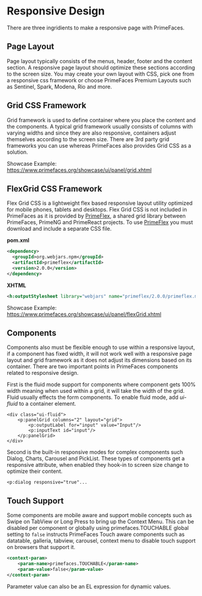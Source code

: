 # Responsive Design

There are three ingridients to make a responsive page with PrimeFaces.

## Page Layout
Page layout typically consists of the menus, header, footer and the content section. A responsive
page layout should optimize these sections according to the screen size. You may create your own
layout with CSS, pick one from a responsive css framework or choose PrimeFaces Premium
Layouts such as Sentinel, Spark, Modena, Rio and more.

## Grid CSS Framework
Grid framework is used to define container where you place the content and the components. A
typical grid framework usually consists of columns with varying widths and since they are also
responsive, containers adjust themselves according to the screen size. There are 3rd party grid
frameworks you can use whereas PrimeFaces also provides Grid CSS as a solution.

Showcase Example: https://www.primefaces.org/showcase/ui/panel/grid.xhtml

## FlexGrid CSS Framework
Flex Grid CSS is a lightweight flex based responsive layout utility optimized for mobile phones, 
tablets and desktops. Flex Grid CSS is not included in PrimeFaces as it is provided by [PrimeFlex](https://github.com/primefaces/primeflex), 
a shared grid library between PrimeFaces, PrimeNG and PrimeReact projects. To use [PrimeFlex](https://github.com/primefaces/primeflex) you must
download and include a separate CSS file.

**pom.xml**

```xml
<dependency>
  <groupId>org.webjars.npm</groupId>
  <artifactId>primeflex</artifactId>
  <version>2.0.0</version>
</dependency>
```

**XHTML**

```xml
<h:outputStylesheet library="webjars" name="primeflex/2.0.0/primeflex.min.css" />
```

Showcase Example: https://www.primefaces.org/showcase/ui/panel/flexGrid.xhtml

## Components
Components also must be flexible enough to use within a responsive layout, if a component has
fixed width, it will not work well with a responsive page layout and grid framework as it does not
adjust its dimensions based on its container. There are two important points in PrimeFaces
components related to responsive design.

First is the fluid mode support for components where component gets 100% width meaning when
used within a grid, it will take the width of the grid. Fluid usually effects the form components. To
enable fluid mode, add _ui-fluid_ to a container element.

```xhtml
<div class="ui-fluid">
    <p:panelGrid columns="2" layout="grid">
        <p:outputLabel for="input" value="Input"/>
        <p:inputText id="input"/>
    </p:panelGrid>
</div>
```
Second is the built-in responsive modes for complex components such Dialog, Charts, Carousel and
PickList. These types of components get a responsive attribute, when enabled they hook-in to
screen size change to optimize their content.

```xhtml
<p:dialog responsive="true"...
```

## Touch Support
Some components are mobile aware and support mobile concepts such as Swipe on TabView or Long Press to bring up the Context Menu.
This can be disabled per component or globally using primefaces.TOUCHABLE global setting to `false` instructs PrimeFaces Touch aware 
components such as datatable, galleria, tabview, carousel, context menu to disable touch support on browsers that support it.

```xml
<context-param>
    <param-name>primefaces.TOUCHABLE</param-name>
    <param-value>false</param-value>
</context-param>
```

Parameter value can also be an EL expression for dynamic values.

